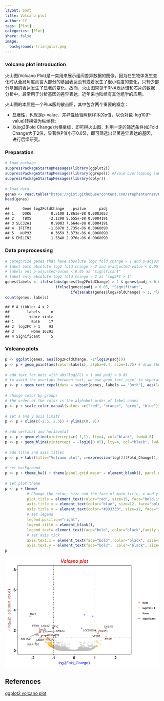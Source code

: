 ```yaml
---
layout: post
title: Volcano plot
author: CY
tags: [Plot]
categories: [Plot]
share: false
image:
  background: triangular.png 
---
```





### volcano plot introduction

火山图(Volcano Plot)是一类用来展示组间差异数据的图像，因为在生物体发生变化时从全局角度而言大部分的基因表达没有或着发生了很小程度的变化，只有少部分基因的表达发生了显著的变化。故而，火山图常见于RNA表达谱和芯片的数据分析中，最常用于分析基因的差异表达，近年来也陆续有其他组学的应用。

火山图的本质是一个Plus版的散点图，其中包含两个重要的概念：

- 显著性，也就是p-value，差异性检验两组样本的p值，以负对数-log10(P-value)转换做为纵坐标;    
- 以log2(Fold Change)为横坐标，即可得火山图，利用一定的筛选条件(如Fold Change大于2倍，显著性P值小于0.05)，即可筛选出显著差异表达的基因，进行后续研究。    

### Preparation

```r
# load package
suppressPackageStartupMessages(library(ggplot2))
suppressPackageStartupMessages(library(ggrepel)) #Avoid overlapping labels
suppressPackageStartupMessages(library(dplyr))

# load data 
genes <- read.table("https://gist.githubusercontent.com/stephenturner/806e31fce55a8b7175af/raw/1a507c4c3f9f1baaa3a69187223ff3d3050628d4/results.txt", header = TRUE)
head(genes)
```

```
##      Gene log2FoldChange    pvalue      padj
## 1    DOK6         0.5100 1.861e-08 0.0003053
## 2    TBX5        -2.1290 5.655e-08 0.0004191
## 3 SLC32A1         0.9003 7.664e-08 0.0004191
## 4  IFITM1        -1.6870 3.735e-06 0.0068090
## 5   NUP93         0.3659 3.373e-06 0.0068090
## 6 EMILIN2         1.5340 2.976e-06 0.0068090
```

### Data preprocessing  

```r
# categorize genes that have absolute log2 fold change > 1 and p-adjusted-value < Bonferroni cut-off (usually 0.05)
# label both absolute log2 fold change > 2 and p-adjusted-value < 0.05 as "both"
# labels onl p-adjusted-value < 0.05 as "significant"
# label only absolute log2 fold change > 2 as "log2FC > 1"
genes$labels <- ifelse(abs(genes$log2FoldChange) > 1 & genes$padj < 0.05, "Both", 
                       ifelse(genes$padj < 0.05, "Significant",
                              ifelse(abs(genes$log2FoldChange) > 1, "log2FC > 1", "None")))
count(genes, labels)
```

```
## # A tibble: 4 x 2
##        labels     n
##         <chr> <int>
## 1        Both    17
## 2  log2FC > 1    93
## 3        None 16291
## 4 Significant     5
```

### Volcano plots

```r
p <- ggplot(genes, aes(log2FoldChange, -1*log10(padj))) 
p <- p + geom_point(aes(color=labels), alpha=0.4, size=1.75) # draw the basic structure of volcano plot

# add text for dots with abs(log2FC) > 1 and padj < 0.05
# to avoid the overlaps between text, we use geom_text_repel to separate them
p <- p + geom_text_repel(data = subset(genes, labels == "Both"), aes(label = Gene), size = 3) 

# change color by groups
# the order of the color is the alphabet order of label names
p <- p + scale_color_manual(values =c("red", "orange", "grey", "blue")) 

# set a and y axis limits
p <- p + xlim(c(-2.5, 2.5)) + ylim(c(0, 8))

# add vertical and horizontal
p <- p + geom_vline(xintercept=c(-1,1), lty=4, col="black", lwd=0.6)
p <- p + geom_hline(yintercept = -log10(0.05), lty=4, col="black", lwd=0.6)

# add title and axis titles
p <- p + labs(title="Volcano plot", x=expression(log[2](Fold_Change)), y=expression(-log[10](p_adjusted_value))) 

# set background
p <- p + theme_bw() + theme(panel.grid.major = element_blank(), panel.grid.minor = element_blank(), axis.line = element_line(colour = "black")) 

# set plot theme
p <- p + theme(
          # Change the color, size and the face of main title, x and y axis labels
          plot.title = element_text(color="red", size=15, face="bold.italic", hjust = 0.5), #centered the title
          axis.title.x = element_text(color="blue", size=12, face="bold"),
          axis.title.y = element_text(color="#993333", size=12, face="italic"),
          # set legend 
          legend.position="right",
          legend.title = element_blank(),
          legend.text= element_text(face="bold", color="black",family = "Times", size=8),
          # set axis tick 
          axis.text.x = element_text(face="bold", color="black", size=12),
          axis.text.y = element_text(face="bold",  color="black", size=12))
p
```

![](/images/Volcano-plot-unnamed-chunk-4-1.png)

## References
[ggplot2 volcano plot](https://www.tanboyu.com/ggplot2-for-volcano.html) 
